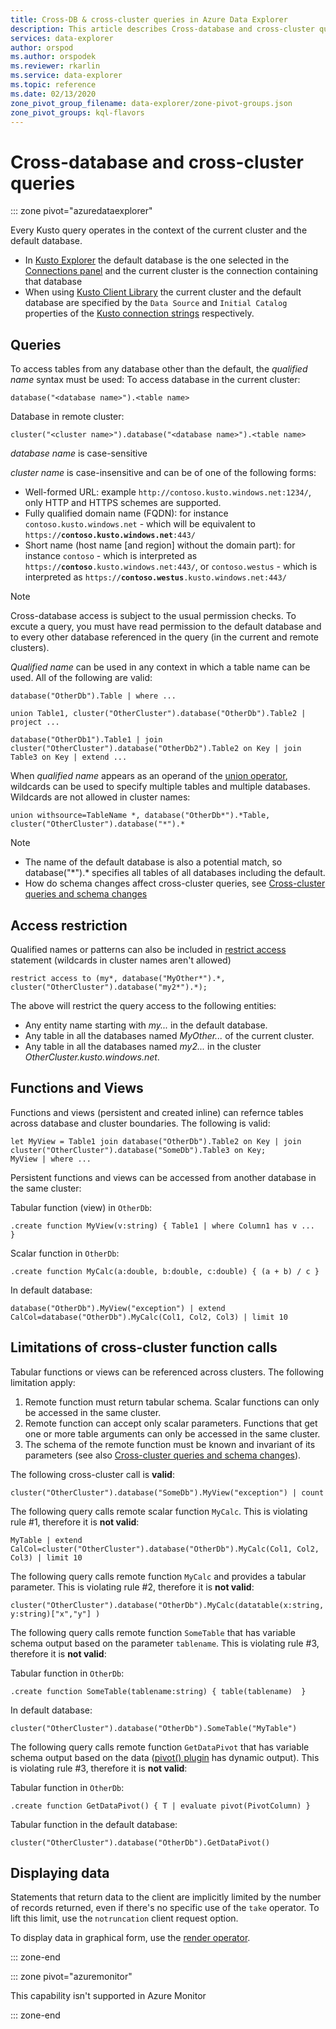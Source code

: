 ```yaml
---
title: Cross-DB & cross-cluster queries in Azure Data Explorer
description: This article describes Cross-database and cross-cluster queries in Azure Data Explorer.
services: data-explorer
author: orspod
ms.author: orspodek
ms.reviewer: rkarlin
ms.service: data-explorer
ms.topic: reference
ms.date: 02/13/2020
zone_pivot_group_filename: data-explorer/zone-pivot-groups.json
zone_pivot_groups: kql-flavors
---
```

# Cross-database and cross-cluster queries

::: zone pivot="azuredataexplorer"

Every Kusto query operates in the context of the current cluster and the default database.
* In [Kusto Explorer](../tools/kusto-explorer.md) the default database is the one selected in the [Connections panel](../tools/kusto-explorer.md#connections-panel) and the current cluster is the connection containing that database
* When using [Kusto Client Library](../api/netfx/about-kusto-data.md) the current cluster and the default database are specified by the `Data Source` and `Initial Catalog` properties of 
 the [Kusto connection strings](../api/connection-strings/kusto.md) respectively.

## Queries
To access tables from any database other than the default, the *qualified name* syntax must be used:
To access database in the current cluster:
```kusto
database("<database name>").<table name>
```
Database in remote cluster:
```kusto
cluster("<cluster name>").database("<database name>").<table name>
```

*database name* is case-sensitive

*cluster name* is case-insensitive and can be of one of the following forms:
* Well-formed URL: example `http://contoso.kusto.windows.net:1234/`, only HTTP and HTTPS schemes are supported.
* Fully qualified domain name (FQDN): for instance `contoso.kusto.windows.net` - which will be equivalent to `https://`**`contoso.kusto.windows.net`**`:443/`
* Short name (host name [and region] without the domain part): for instance `contoso` - which is interpreted as `https://`**`contoso`**`.kusto.windows.net:443/`, or `contoso.westus` - which is interpreted as `https://`**`contoso.westus`**`.kusto.windows.net:443/`

> [!NOTE]
> Cross-database access is subject to the usual permission checks.
> To excute a query, you must have read permission to the default database and
> to every other database referenced in the query (in the current and remote clusters).

*Qualified name* can be used in any context in which a table name can be used.
All of the following are valid:

```kusto
database("OtherDb").Table | where ...

union Table1, cluster("OtherCluster").database("OtherDb").Table2 | project ...

database("OtherDb1").Table1 | join cluster("OtherCluster").database("OtherDb2").Table2 on Key | join Table3 on Key | extend ...
```

When *qualified name* appears as an operand of the [union operator](./unionoperator.md), wildcards can be used to specify multiple tables
and multiple databases. Wildcards are not allowed in cluster names:

```kusto
union withsource=TableName *, database("OtherDb*").*Table, cluster("OtherCluster").database("*").*
```

> [!NOTE]
>* The name of the default database is also a potential match, so database("&#42;").* specifies all tables of all databases
> including the default.
>* How do schema changes affect cross-cluster queries, see [Cross-cluster queries and schema changes](../concepts/crossclusterandschemachanges.md)

## Access restriction 
Qualified names or patterns can also be included in [restrict access](./restrictstatement.md) statement (wildcards in cluster names aren't allowed)
```kusto
restrict access to (my*, database("MyOther*").*, cluster("OtherCluster").database("my2*").*);
```

The above will restrict the query access to the following entities:

* Any entity name starting with *my...* in the default database. 
* Any table in all the databases named *MyOther...* of the current cluster.
* Any table in all the databases named *my2...* in the cluster *OtherCluster.kusto.windows.net*.

## Functions and Views

Functions and views (persistent and created inline) can refernce tables across database and cluster boundaries. The following is valid:

```kusto
let MyView = Table1 join database("OtherDb").Table2 on Key | join cluster("OtherCluster").database("SomeDb").Table3 on Key;
MyView | where ...
```

Persistent functions and views can be accessed from another database in the same cluster:

Tabular function (view) in `OtherDb`:

```kusto
.create function MyView(v:string) { Table1 | where Column1 has v ...  }  
```

Scalar function in `OtherDb`:
```kusto
.create function MyCalc(a:double, b:double, c:double) { (a + b) / c }  
```

In default database:

```kusto
database("OtherDb").MyView("exception") | extend CalCol=database("OtherDb").MyCalc(Col1, Col2, Col3) | limit 10
```

## Limitations of cross-cluster function calls

Tabular functions or views can be referenced across clusters. The following limitation apply:

1. Remote function must return tabular schema. Scalar functions can only be accessed in the same cluster.
2. Remote function can accept only scalar parameters. Functions that get one or more table arguments can only be accessed in the same cluster.
3. The schema of the remote function must be known and invariant of its parameters (see also [Cross-cluster queries and schema changes](../concepts/crossclusterandschemachanges.md)).

The following cross-cluster call is **valid**:

```kusto
cluster("OtherCluster").database("SomeDb").MyView("exception") | count
```

The following query calls remote scalar function `MyCalc`.
This is violating rule #1, therefore it is **not valid**:

```kusto
MyTable | extend CalCol=cluster("OtherCluster").database("OtherDb").MyCalc(Col1, Col2, Col3) | limit 10
```

The following query calls remote function `MyCalc` and provides a tabular parameter.
This is violating rule #2, therefore it is **not valid**:

```kusto
cluster("OtherCluster").database("OtherDb").MyCalc(datatable(x:string, y:string)["x","y"] ) 
```

The following query calls remote function `SomeTable` that has variable schema output based on the parameter `tablename`.
This is violating rule #3, therefore it is **not valid**:

Tabular function in `OtherDb`:
```kusto
.create function SomeTable(tablename:string) { table(tablename)  }  
```

In default database:
```kusto
cluster("OtherCluster").database("OtherDb").SomeTable("MyTable")
```

The following query calls remote function `GetDataPivot` that has variable schema output based on the data ([pivot() plugin](pivotplugin.md) has dynamic output).
This is violating rule #3, therefore it is **not valid**:

Tabular function in `OtherDb`:
```kusto
.create function GetDataPivot() { T | evaluate pivot(PivotColumn) }  
```

Tabular function in the default database:
```kusto
cluster("OtherCluster").database("OtherDb").GetDataPivot()
```

## Displaying data

Statements that return data to the client are implicitly limited
by the number of records returned, even if there's no specific use
of the `take` operator. To lift this limit, use the `notruncation`
client request option.

To display data in graphical form, use the [render operator](renderoperator.md).

::: zone-end

::: zone pivot="azuremonitor"

This capability isn't supported in Azure Monitor

::: zone-end
